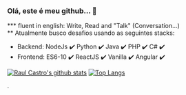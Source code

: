 ### Olá, este é meu github... 👋

*** fluent in english: Write, Read and "Talk" (Conversation...) <br/>
** Atualmente busco desafios usando as seguintes stacks:
- Backend:  NodeJs :heavy_check_mark: Python :heavy_check_mark: Java :heavy_check_mark: PHP :heavy_check_mark: C# :heavy_check_mark:
- Frontend: ES6-10 :heavy_check_mark: ReactJS :heavy_check_mark:  Vanilla :heavy_check_mark: Angular :heavy_check_mark:

[![Raul Castro's github stats](https://github-readme-stats.vercel.app/api?username=raulc27)](https://github.com/anuraghazra/github-readme-stats)
[![Top Langs](https://github-readme-stats.vercel.app/api/top-langs/?username=raulc27)](https://github.com/anuraghazra/github-readme-stats)

.


